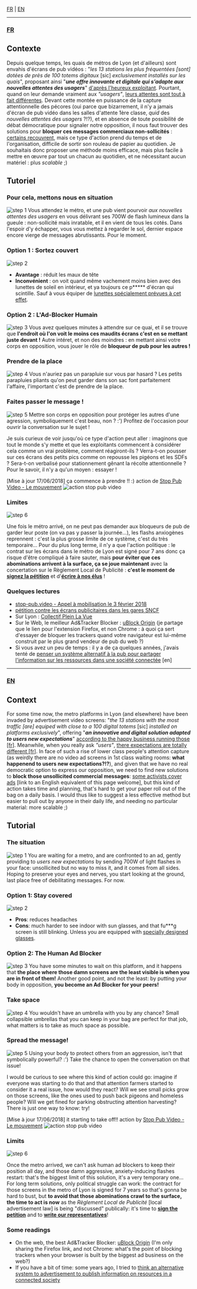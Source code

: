<a href="#FR" rel="alternate" hreflang="fr">FR</a> | <a href="#EN" rel="alternate" hreflang="en">EN</a>

<hr>
<h3><a name="FR" href="#FR">FR</a></h3>

## Contexte
Depuis quelque temps, les quais de métros de Lyon (et d'ailleurs) sont envahis d'écrans de pub vidéos : "*les 13 stations les plus fréquentées [sont] dotées de près de 100 totems digitaux* [sic] *exclusivement installés sur les quais*", proposant ainsi "***une offre innovante et digitale qui s’adapte aux nouvelles attentes des usagers***" [d'après l'heureux exploitant](http://www.clearchannel.fr/presse/le-sytral-renouvelle-sa-confiance-a-clear-channel-pour-7-ans/). Pourtant, quand on leur demande vraiment aux *"usagers"*, [leurs attentes sont tout à fait différentes](https://www.20minutes.fr/paris/1968867-20161125-paris-vers-suppression-ecrans-publicitaires-metro). Devant cette montée en puissance de la capture attentionnelle des pécores (oui parce que bizarrement, il n'y a jamais d'écran de pub vidéo dans les salles d'attente 1ère classe, *quid* des *nouvelles attentes des usagers* ?!?), et en absence de toute possibilité de débat démocratique pour signaler notre opposition, il nous faut trouver des solutions pour **bloquer ces messages commerciaux non-sollicités** : [certains recouvrent](https://antipub.org/recouvrement-de-publicite/), mais ce type d'action prend du temps et de l'organisation, difficile de sortir son rouleau de papier au quotidien. Je souhaitais donc proposer une méthode moins efficace, mais plus facile à mettre en œuvre par tout un chacun au quotidien, et ne nécessitant aucun matériel : plus *scalable* ;)

## Tutoriel
### Pour cela, mettons nous en situation
![step 1](ad-block-tut_step1.gif)
Vous attendez le métro, et une pub vient pourvoir *aux nouvelles attentes des usagers* en vous délivrant ses 700W de flash lumineux dans la gueule : non-sollicité mais inratable, et il en vient de tous les cotés. Dans l'espoir d'y échapper, vous vous mettez à regarder le sol, dernier espace encore vierge de messages abrutissants. Pour le moment.

### Option 1 : Sortez couvert
![step 2](ad-block-tut_step2.gif)
* **Avantage** : réduit les maux de tête
* **Inconvénient** : on voit quand même vachement moins bien avec des lunettes de soleil en intérieur, et ya toujours ce p\*\*\*\*\* d'écran qui scintille. Sauf à vous équiper de [lunettes spécialement prévues à cet effet](https://www.youtube.com/watch?v=JI8AMRbqY6w).

### Option 2 : L'Ad-Blocker Humain
![step 3](ad-block-tut_step3.gif)
Vous avez quelques minutes à attendre sur ce quai, et il se trouve que **l'endroit où l'on voit le moins ces maudits écrans c'est en se mettant juste devant !** Autre intéret, et non des moindres : en mettant ainsi votre corps en opposition, vous jouer le rôle de **bloqueur de pub pour les autres !**

### Prendre de la place
![step 4](ad-block-tut_step4.gif)
Vous n'auriez pas un parapluie sur vous par hasard ? Les petits parapluies pliants qu'on peut garder dans son sac font parfaitement l'affaire, l'important c'est de prendre de la place.

### Faites passer le message !
![step 5](ad-block-tut_step5.gif)
Mettre son corps en opposition pour protéger les autres d'une agression, symboliquement c'est beau, non ? :') Profitez de l'occasion pour ouvrir la conversation sur le sujet !

Je suis curieux de voir jusqu'où ce type d'action peut aller : imaginons que tout le monde s'y mette et que les exploitants commencent à considérer cela comme un vrai problème, comment réagiront-ils ? Verra-t-on pousser sur ces écrans des petits pics comme on repousse les pigéons et les SDFs ? Sera-t-on verbalisé pour stationnement gênant la récolte attentionnelle ? Pour le savoir, il n'y a qu'un moyen : essayer !

[Mise à jour 17/06/2018] ça commence à prendre !! :) action de [Stop Pub Video - Le mouvement](https://www.facebook.com/Stop-Pub-Video-Le-mouvement-2060452440887836/)
![action stop pub video](/assets/img/stop_pub_video.jpg)

### Limites
![step 6](ad-block-tut_step6.gif)

Une fois le métro arrivé, on ne peut pas demander aux bloqueurs de pub de garder leur poste (on va pas y passer la journée...), les flashs anxiogènes reprennent : c'est la plus grosse limite de ce système, c'est du très temporaire... Pour du plus long terme, il n'y a que l'action politique : le contrat sur les écrans dans le métro de Lyon est signé pour 7 ans donc ça risque d'être compliqué à faire sauter, mais **pour éviter que ces abominations arrivent à la surface, ça se joue maintenant** avec la concertation sur le Règlement Local de Publicité : **c'est le moment de [signez la pétition](http://pleinlavue.org/)** et d'**[écrire à nos élus](http://pleinlavue.frama.io/generateur-d-email/)** !

### Quelques lectures
* [stop-pub.video - Appel à mobilisation le 3 février 2018](https://stop-pub.video)
* [pétition contre les écrans publicitaires dans les gares SNCF](https://petition.antipub.org/petition/5/)
* Sur Lyon : [Collectif Plein La Vue](http://pleinlavue.org)
* Sur le Web, le meilleur Ad&Tracker Blocker : [uBlock Origin](https://addons.mozilla.org/fr/firefox/addon/ublock-origin/) (je partage que le lien pour l'extension Firefox, et non Chrome : à quoi ça sert d'essayer de bloquer les trackers quand votre navigateur est lui-même construit par le plus grand vendeur de pub du web ?)
* Si vous avez un peu de temps : il y a de ça quelques années, j'avais tenté de [penser un système alternatif à la pub pour partager l'information sur les ressources dans une société connectée](http://maxlath.eu/articles/paper-ethical-marketing/) [en]

<hr>
<h3><a name="EN" href="#EN">EN</a></h3>

## Context
For some time now, the metro platforms in Lyon (and elsewhere) have been invaded by advertisement video screens: "*the 13 stations with the most traffic [are] equiped with close to a 100 digital totems* [sic] *installed on platforms exclusively*", offering "***an innovative and digital solution adapted to users new expectations***" [according to the happy business running those [fr]](http://www.clearchannel.fr/presse/le-sytral-renouvelle-sa-confiance-a-clear-channel-pour-7-ans/). Meanwhile, when you really ask *"users"*, [there expectations are totally different [fr]](https://www.20minutes.fr/paris/1968867-20161125-paris-vers-suppression-ecrans-publicitaires-metro). In face of such a rise of lower class people's attention capture (as weirdly there are no video ad screens in 1st class waiting rooms: **what happenend to users new expectations?!?**), and given that we have no real democratic option to express our opposition, we need to find new solutions to **block those unsollicited commercial messages**: [some activists cover ads](https://antipub.org/recouvrement-de-publicite/) [link to an English equivalent of this page welcome], but this kind of action takes time and planning, that's hard to get your paper roll out of the bag on a daily basis. I would thus like to suggest a less effective method but easier to pull out by anyone in their daily life, and needing no particular material: more scalable ;)

## Tutorial
### The situation
![step 1](ad-block-tut_step1.gif)
You are waiting for a metro, and are confronted to an ad, gently providing to *users new expectations* by sending 700W of light flashes in your face: unsollicited but no way to miss it, and it comes from all sides. Hoping to preserve your eyes and nerves, you start looking at the ground, last place free of debilitating messages. For now.

### Option 1: Stay covered
![step 2](ad-block-tut_step2.gif)
* **Pros**: reduces headaches
* **Cons**: much harder to see indoor with sun glasses, and that fu\*\*\*g screen is still blinking. Unless you are equipped with [specially designed glasses](https://www.youtube.com/watch?v=JI8AMRbqY6w).

### Option 2: The Human Ad Blocker
![step 3](ad-block-tut_step3.gif)
You have some minutes to wait on this platform, and it happens that **the place where those damn screens are the least visible is when you are in front of them!** Another good point, and not the least: by putting your body in opposition, **you become an Ad Blocker for your peers!**

### Take space
![step 4](ad-block-tut_step4.gif)
You wouldn't have an umbrella with you by any chance? Small collapsible umbrellas that you can keep in your bag are perfect for that job, what matters is to take as much space as possible.

### Spread the message!
![step 5](ad-block-tut_step5.gif)
Using your body to protect others from an aggression, isn't that symbolically powerful? :') Take the chance to open the conversation on that issue!

I would be curious to see where this kind of action could go: imagine if everyone was starting to do that and that attention farmers started to consider it a real issue, how would they react? Will we see small picks grow on those screens, like the ones used to push back pigeons and homeless people? Will we get fined for parking obstructing attention harvesting? There is just one way to know: try!

[Mise à jour 17/06/2018] it starting to take off!! action by [Stop Pub Video - Le mouvement](https://www.facebook.com/Stop-Pub-Video-Le-mouvement-2060452440887836/)
![action stop pub video](/assets/img/stop_pub_video.jpg)

### Limits
![step 6](ad-block-tut_step6.gif)

Once the metro arrived, we can't ask human ad blockers to keep their position all day, and those damn aggressive, anxiety-inducing flashes restart: that's the biggest limit of this solution, it's a very temporary one... For long term solutions, only political struggle can work: the contract for those screens in the metro of Lyon is signed for 7 years so that's gonna be hard to bust, but **to avoid that those abominations crawl to the surface, the time to act is now** as the *Règlement Local de Publicité* [local advertisement law] is being "discussed" publically: it's time to **[sign the petition](http://pleinlavue.org/)** and to **[write our representatives](http://pleinlavue.frama.io/generateur-d-email/)**!

### Some readings
* On the web, the best Ad&Tracker Blocker: [uBlock Origin](https://addons.mozilla.org/fr/firefox/addon/ublock-origin/) (I'm only sharing the Firefox link, and not Chrome: what's the point of blocking trackers when your browser is built by the biggest ad business on the web?)
* If you have a bit of time: some years ago, I tried to [think an alternative system to advertisement to publish information on resources in a connected society](http://maxlath.eu/articles/paper-ethical-marketing/)
